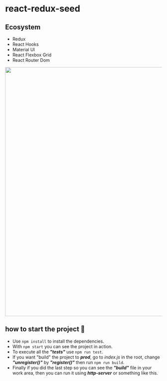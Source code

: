 # react-redux-seed

## Ecosystem

- Redux
- React Hooks
- Material UI
- React Flexbox Grid
- React Router Dom

<p align="center">
<img src="https://raw.githubusercontent.com/skantus/react-redux-seed/master/src/assets/animated.gif" width="800"/>
</p>

## how to start the project 🔨

- Use `npm install` to install the dependencies.
- With `npm start` you can see the project in action.
- To execute all the **_"tests"_** use `npm run test`.
- If you want "build" the project to **_prod_**, go to _index.js_ in the root, change **_"unregister()"_** by **_"register()"_** then run `npm run build`.
- Finally if you did the last step so you can see the **_"build"_** file in your work area, then you can run it using **_http-server_** or something like this.
